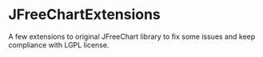 # JFreeChartExtensions
A few extensions to original JFreeChart library to fix some issues and keep compliance with LGPL license.
